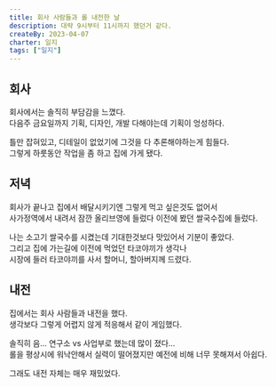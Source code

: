 ```yaml
---
title: 회사 사람들과 롤 내전한 날
description: 대략 9시부터 11시까지 했던거 같다.
createBy: 2023-04-07
charter: 일지
tags: ["일지"]
---
```


## 회사

회사에서는 솔직히 부담감을 느꼈다.           
다음주 금요일까지 기획, 디자인, 개발 다해야는데 기획이 엉성하다.              

틀만 잡혀있고, 디테일이 없었기에 그것을 다 추론해야하는게 힘들다.              
그렇게 하룻동안 작업을 좀 하고 집에 가게 됐다.          

## 저녁

회사가 끝나고 집에서 배달시키기엔 그렇게 먹고 싶은것도 없어서               
사가정역에서 내려서 잠깐 올리브영에 들렀다 이전에 봤던 쌀국수집에 들렀다.          

나는 소고기 쌀국수를 시켰는데 기대한것보다 맛있어서 기분이 좋았다.         
그리고 집에 가는길에 이전에 먹었던 타코야끼가 생각나           
시장에 들러 타코야끼를 사서 할머니, 할아버지께 드렸다.

## 내전

집에서는 회사 사람들과 내전을 했다.                      
생각보다 그렇게 어렵지 않게 적응해서 같이 게임했다.             

솔직히 음... 연구소 vs 사업부로 했는데 많이 졌다...            
롤을 평상시에 워낙안해서 실력이 떨어졌지만 예전에 비해 너무 못해져서 아쉽다.     

그래도 내전 자체는 매우 재밌었다.
